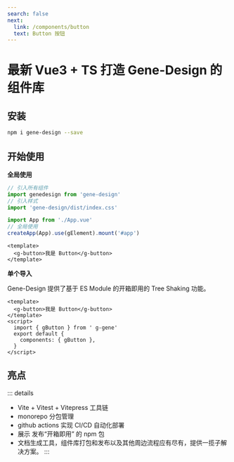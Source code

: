 ```yaml
---
search: false
next:
  link: /components/button
  text: Button 按钮
---
```

# 最新 Vue3 + TS 打造 Gene-Design 的组件库

## 安装


```bash
npm i gene-design --save
```

## 开始使用

**全局使用**


```js
// 引入所有组件
import genedesign from 'gene-design'
// 引入样式
import 'gene-design/dist/index.css'

import App from './App.vue'
// 全局使用
createApp(App).use(gElement).mount('#app')
```

```vue
<template>
  <g-button>我是 Button</g-button>
</template>
```

**单个导入**

Gene-Design 提供了基于 ES Module 的开箱即用的 Tree Shaking 功能。


```vue
<template>
  <g-button>我是 Button</g-button>
</template>
<script>
  import { gButton } from ' g-gene'
  export default {
    components: { gButton },
  }
</script>
```

## 亮点

::: details
- Vite + Vitest + Vitepress 工具链
- monorepo 分包管理
- github actions 实现 CI/CD 自动化部署
- 展示 发布“开箱即用” 的 npm 包
- 文档生成工具，组件库打包和发布以及其他周边流程应有尽有，提供一揽子解决方案。
:::

